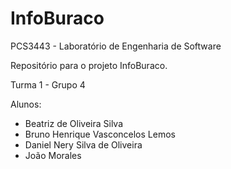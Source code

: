 # InfoBuraco

PCS3443 - Laboratório de Engenharia de Software

Repositório para o projeto InfoBuraco.

Turma 1 - Grupo 4

Alunos:
* Beatriz de Oliveira Silva
* Bruno Henrique Vasconcelos Lemos
* Daniel Nery Silva de Oliveira
* João Morales
